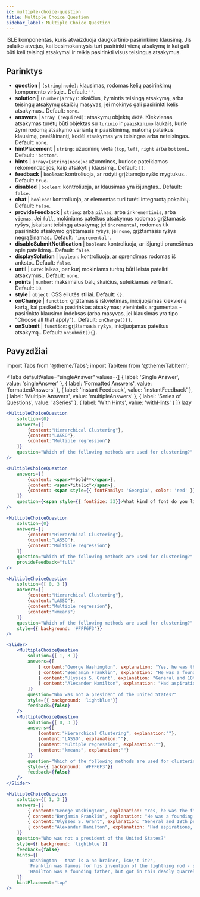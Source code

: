 ```yaml
---
id: multiple-choice-question 
title: Multiple Choice Question
sidebar_label: Multiple Choice Question
---
```


ISLE komponentas, kuris atvaizduoja daugkartinio pasirinkimo klausimą. Jis palaiko atvejus, kai besimokantysis turi pasirinkti vieną atsakymą ir kai gali būti keli teisingi atsakymai ir reikia pasirinkti visus teisingus atsakymus.

## Parinktys

* __question__ | `(string|node)`: klausimas, rodomas kelių pasirinkimų komponento viršuje.. Default: `''`.
* __solution__ | `(number|array)`: skaičius, žymintis teisingą atsakymą, arba teisingų atsakymų skaičių masyvas, jei mokinys gali pasirinkti kelis atsakymus.. Default: `none`.
* __answers__ | `array (required)`: atsakymų objektų `dėžė`. Kiekvienas atsakymas turėtų būti objektas su `turinio` ir `paaiškinimo` laukais, kurie žymi rodomą atsakymo variantą ir paaiškinimą, matomą pateikus klausimą, paaiškinantį, kodėl atsakymas yra teisingas arba neteisingas.. Default: `none`.
* __hintPlacement__ | `string`: užuominų vieta (`top`, `left`, `right` arba `bottom`).. Default: `'bottom'`.
* __hints__ | `array<(string|node)>`: užuominos, kuriose pateikiamos rekomendacijos, kaip atsakyti į klausimą.. Default: `[]`.
* __feedback__ | `boolean`: kontroliuoja, ar rodyti grįžtamojo ryšio mygtukus.. Default: `true`.
* __disabled__ | `boolean`: kontroliuoja, ar klausimas yra išjungtas.. Default: `false`.
* __chat__ | `boolean`: kontroliuoja, ar elementas turi turėti integruotą pokalbių. Default: `false`.
* __provideFeedback__ | `string`: arba `pilnas`, arba `inkrementinis`, arba `vienas`. Jei `full`, mokiniams pateikus atsakymus rodomas grįžtamasis ryšys, įskaitant teisingą atsakymą; jei `incremental`, rodomas tik pasirinkto atsakymo grįžtamasis ryšys; jei `none`, grįžtamasis ryšys negrąžinamas.. Default: `'incremental'`.
* __disableSubmitNotification__ | `boolean`: kontroliuoja, ar išjungti pranešimus apie pateikimą.. Default: `false`.
* __displaySolution__ | `boolean`: kontroliuoja, ar sprendimas rodomas iš anksto.. Default: `false`.
* __until__ | `Date`: laikas, per kurį mokiniams turėtų būti leista pateikti atsakymus.. Default: `none`.
* __points__ | `number`: maksimalus balų skaičius, suteikiamas vertinant. Default: `10`.
* __style__ | `object`: CSS eilutės stiliai. Default: `{}`.
* __onChange__ | `function`: grįžtamasis iškvietimas, inicijuojamas kiekvieną kartą, kai pasikeičia pasirinktas atsakymas; vienintelis argumentas - pasirinkto klausimo indeksas (arba masyvas, jei klausimas yra tipo "Choose all that apply").. Default: `onChange(){}`.
* __onSubmit__ | `function`: grįžtamasis ryšys, inicijuojamas pateikus atsakymą.. Default: `onSubmit(){}`.


## Pavyzdžiai

import Tabs from '@theme/Tabs';
import TabItem from '@theme/TabItem';

<Tabs
    defaultValue="singleAnswer"
    values={[
        { label: 'Single Answer', value: 'singleAnswer' },
        { label: 'Formatted Answers', value: 'formattedAnswers' },
        { label: 'Instant Feedback', value: 'instantFeedback' },
        { label: 'Multiple Answers', value: 'multipleAnswers' },
        { label: 'Series of Questions', value: 'aSeries' },
        { label: 'With Hints', value: 'withHints' }
    ]}
    lazy
>

<TabItem value="singleAnswer">

```jsx live
<MultipleChoiceQuestion
    solution={0}
    answers={[
        {content:"Hierarchical Clustering"},
        {content:"LASSO"},
        {content:"Multiple regression"}
    ]}
    question="Which of the following methods are used for clustering?"
/>
```

</TabItem>

<TabItem value="formattedAnswers" >

```jsx live
<MultipleChoiceQuestion
    answers={[
        {content: <span>**bold**</span>},
        {content: <span>*italic*</span>},
        {content: <span style={{ fontFamily: 'Georgia', color: 'red' }}>styled</span>}
    ]}
    question={<span style={{ fontSize: 33}}>What kind of font do you like the most?</span>}
/>
```

</TabItem>

<TabItem value="instantFeedback">

```jsx live
<MultipleChoiceQuestion
    solution={0}
    answers={[
        {content:"Hierarchical Clustering"},
        {content:"LASSO"},
        {content:"Multiple regression"}
    ]}
    question="Which of the following methods are used for clustering?"
    provideFeedback="full"
/>
```

</TabItem>

<TabItem value="multipleAnswers">

```jsx live
<MultipleChoiceQuestion
    solution={[ 0, 3 ]}
    answers={[
        {content:"Hierarchical Clustering"},
        {content:"LASSO"},
        {content:"Multiple regression"},
        {content:"kmeans"}
    ]}
    question="Which of the following methods are used for clustering?"
    style={{ background: '#FFF6F3'}}
/>
```

</TabItem>

<TabItem value="aSeries">

```jsx live
<Slider>
    <MultipleChoiceQuestion
        solution={[ 1, 3 ]}
        answers={[
            { content:"George Washington", explanation: "Yes, he was the first president." },
            { content:"Benjamin Franklin", explanation: "He was a founding father."},
            { content:"Ulysses S. Grant", explanation: "General and 18th president." },
            { content:"Alexander Hamilton", explanation: "Had aspirations, but died in a duel." }
        ]}
        question="Who was not a president of the United States?"
        style={{ background: 'lightblue'}}
        feedback={false}
    />
    <MultipleChoiceQuestion
        solution={[ 0, 3 ]}
        answers={[
            {content:"Hierarchical Clustering", explanation:""},
            {content:"LASSO", explanation:""},
            {content:"Multiple regression", explanation:""},
            {content:"kmeans", explanation:""}
        ]}
        question="Which of the following methods are used for clustering?"
        style={{ background: '#FFF6F3'}}
        feedback={false}
    />
</Slider>
```

</TabItem>

<TabItem value="withHints">

```jsx live
<MultipleChoiceQuestion
    solution={[ 1, 3 ]}
    answers={[
        { content:"George Washington", explanation: "Yes, he was the first president." },
        { content:"Benjamin Franklin", explanation: "He was a founding father."},
        { content:"Ulysses S. Grant", explanation: "General and 18th president." },
        { content:"Alexander Hamilton", explanation: "Had aspirations, but died in a duel." }
    ]}
    question="Who was not a president of the United States?"
    style={{ background: 'lightblue'}}
    feedback={false}
    hints={[
        'Washington - that is a no-brainer, isn\'t it?',
        'Franklin was famous for his invention of the lightning rod - so why become more?',
        'Hamilton was a founding father, but got in this deadly quarrel with Aaron Burr.',
    ]}
    hintPlacement="top"
/>
```

</TabItem>

</Tabs>
